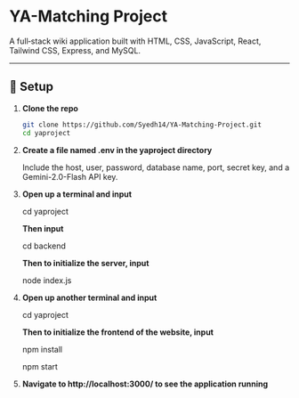 # YA-Matching Project 

A full‑stack wiki application built with HTML, CSS, JavaScript, React, Tailwind CSS, Express, and MySQL. 

---

## 🚀 Setup

1. **Clone the repo**

   ```bash
   git clone https://github.com/Syedh14/YA-Matching-Project.git
   cd yaproject

2. **Create a file named .env in the yaproject directory**

   Include the host, user, password, database name, port, secret key, and a Gemini-2.0-Flash API key. 

3. **Open up a terminal and input**

   cd yaproject

   **Then input**

   cd backend

   **Then to initialize the server, input**

   node index.js

4. **Open up another terminal and input**

   cd yaproject

   **Then to initialize the frontend of the website, input**

   npm install

   npm start


5. **Navigate to http://localhost:3000/ to see the application running**
   
